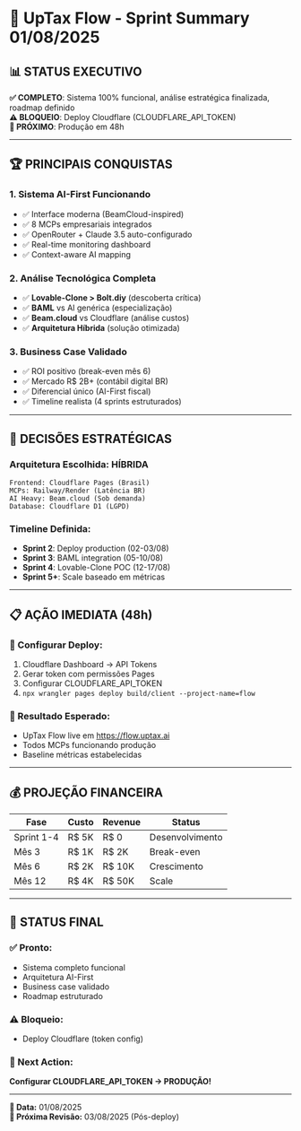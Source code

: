 # 🚀 UpTax Flow - Sprint Summary 01/08/2025

## 📊 **STATUS EXECUTIVO**

**✅ COMPLETO**: Sistema 100% funcional, análise estratégica finalizada, roadmap definido  
**⚠️ BLOQUEIO**: Deploy Cloudflare (CLOUDFLARE_API_TOKEN)  
**🎯 PRÓXIMO**: Produção em 48h  

---

## 🏆 **PRINCIPAIS CONQUISTAS**

### **1. Sistema AI-First Funcionando**
- ✅ Interface moderna (BeamCloud-inspired)
- ✅ 8 MCPs empresariais integrados
- ✅ OpenRouter + Claude 3.5 auto-configurado
- ✅ Real-time monitoring dashboard
- ✅ Context-aware AI mapping

### **2. Análise Tecnológica Completa**
- ✅ **Lovable-Clone > Bolt.diy** (descoberta crítica)
- ✅ **BAML** vs AI genérica (especialização)
- ✅ **Beam.cloud** vs Cloudflare (análise custos)
- ✅ **Arquitetura Híbrida** (solução otimizada)

### **3. Business Case Validado**
- ✅ ROI positivo (break-even mês 6)
- ✅ Mercado R$ 2B+ (contábil digital BR)
- ✅ Diferencial único (AI-First fiscal)
- ✅ Timeline realista (4 sprints estruturados)

---

## 🎯 **DECISÕES ESTRATÉGICAS**

### **Arquitetura Escolhida: HÍBRIDA**
```
Frontend: Cloudflare Pages (Brasil)
MCPs: Railway/Render (Latência BR)  
AI Heavy: Beam.cloud (Sob demanda)
Database: Cloudflare D1 (LGPD)
```

### **Timeline Definida:**
- **Sprint 2**: Deploy production (02-03/08)
- **Sprint 3**: BAML integration (05-10/08)  
- **Sprint 4**: Lovable-Clone POC (12-17/08)
- **Sprint 5+**: Scale baseado em métricas

---

## 📋 **AÇÃO IMEDIATA (48h)**

### **🔧 Configurar Deploy:**
1. Cloudflare Dashboard → API Tokens
2. Gerar token com permissões Pages
3. Configurar CLOUDFLARE_API_TOKEN
4. `npx wrangler pages deploy build/client --project-name=flow`

### **🚀 Resultado Esperado:**  
- UpTax Flow live em https://flow.uptax.ai
- Todos MCPs funcionando produção
- Baseline métricas estabelecidas

---

## 💰 **PROJEÇÃO FINANCEIRA**

| **Fase** | **Custo** | **Revenue** | **Status** |
|----------|-----------|-------------|------------|
| Sprint 1-4 | R$ 5K | R$ 0 | Desenvolvimento |
| Mês 3 | R$ 1K | R$ 2K | Break-even |
| Mês 6 | R$ 2K | R$ 10K | Crescimento |
| Mês 12 | R$ 4K | R$ 50K | Scale |

---

## 🎯 **STATUS FINAL**

### **✅ Pronto:**
- Sistema completo funcional
- Arquitetura AI-First  
- Business case validado
- Roadmap estruturado

### **⚠️ Bloqueio:**
- Deploy Cloudflare (token config)

### **🚀 Next Action:**
**Configurar CLOUDFLARE_API_TOKEN → PRODUÇÃO!**

---

**📅 Data:** 01/08/2025  
**🎯 Próxima Revisão:** 03/08/2025 (Pós-deploy)